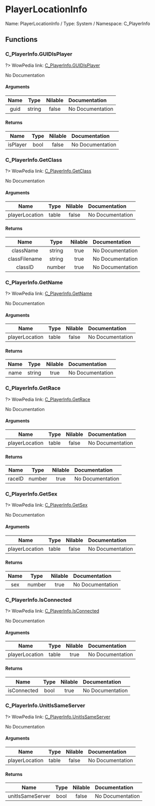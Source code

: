 # PlayerLocationInfo

Name: PlayerLocationInfo / Type: System / Namespace: C_PlayerInfo

## Functions

### C_PlayerInfo.GUIDIsPlayer
?> WowPedia link: [C_PlayerInfo.GUIDIsPlayer](https://wow.gamepedia.com/API_C_PlayerInfo.GUIDIsPlayer)

No Documentation

#### Arguments
|Name|Type|Nilable|Documentation|
|:---:|:---:|:---:|:---|
|guid|string|false|No Documentation|
#### Returns
|Name|Type|Nilable|Documentation|
|:---:|:---:|:---:|:---|
|isPlayer|bool|false|No Documentation|
### C_PlayerInfo.GetClass
?> WowPedia link: [C_PlayerInfo.GetClass](https://wow.gamepedia.com/API_C_PlayerInfo.GetClass)

No Documentation

#### Arguments
|Name|Type|Nilable|Documentation|
|:---:|:---:|:---:|:---|
|playerLocation|table|false|No Documentation|
#### Returns
|Name|Type|Nilable|Documentation|
|:---:|:---:|:---:|:---|
|className|string|true|No Documentation|
|classFilename|string|true|No Documentation|
|classID|number|true|No Documentation|
### C_PlayerInfo.GetName
?> WowPedia link: [C_PlayerInfo.GetName](https://wow.gamepedia.com/API_C_PlayerInfo.GetName)

No Documentation

#### Arguments
|Name|Type|Nilable|Documentation|
|:---:|:---:|:---:|:---|
|playerLocation|table|false|No Documentation|
#### Returns
|Name|Type|Nilable|Documentation|
|:---:|:---:|:---:|:---|
|name|string|true|No Documentation|
### C_PlayerInfo.GetRace
?> WowPedia link: [C_PlayerInfo.GetRace](https://wow.gamepedia.com/API_C_PlayerInfo.GetRace)

No Documentation

#### Arguments
|Name|Type|Nilable|Documentation|
|:---:|:---:|:---:|:---|
|playerLocation|table|false|No Documentation|
#### Returns
|Name|Type|Nilable|Documentation|
|:---:|:---:|:---:|:---|
|raceID|number|true|No Documentation|
### C_PlayerInfo.GetSex
?> WowPedia link: [C_PlayerInfo.GetSex](https://wow.gamepedia.com/API_C_PlayerInfo.GetSex)

No Documentation

#### Arguments
|Name|Type|Nilable|Documentation|
|:---:|:---:|:---:|:---|
|playerLocation|table|false|No Documentation|
#### Returns
|Name|Type|Nilable|Documentation|
|:---:|:---:|:---:|:---|
|sex|number|true|No Documentation|
### C_PlayerInfo.IsConnected
?> WowPedia link: [C_PlayerInfo.IsConnected](https://wow.gamepedia.com/API_C_PlayerInfo.IsConnected)

No Documentation

#### Arguments
|Name|Type|Nilable|Documentation|
|:---:|:---:|:---:|:---|
|playerLocation|table|true|No Documentation|
#### Returns
|Name|Type|Nilable|Documentation|
|:---:|:---:|:---:|:---|
|isConnected|bool|true|No Documentation|
### C_PlayerInfo.UnitIsSameServer
?> WowPedia link: [C_PlayerInfo.UnitIsSameServer](https://wow.gamepedia.com/API_C_PlayerInfo.UnitIsSameServer)

No Documentation

#### Arguments
|Name|Type|Nilable|Documentation|
|:---:|:---:|:---:|:---|
|playerLocation|table|false|No Documentation|
#### Returns
|Name|Type|Nilable|Documentation|
|:---:|:---:|:---:|:---|
|unitIsSameServer|bool|false|No Documentation|